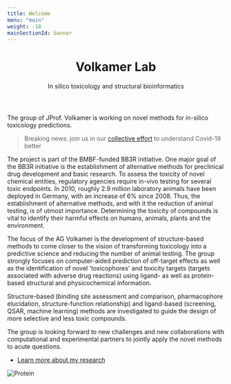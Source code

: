 ```yaml
---
title: Welcome
menu: "main"
weight: -10
mainSectionId: banner
---
```


<div class="content">
    <header>
        <h1>Volkamer Lab</h1>
        <p>In silico toxicology and structural bioinformatics</p>
    </header>

The group of JProf. Volkamer is working on novel methods for in-silico toxicology predictions.

> Breaking news: join us in our [collective effort](https://github.com/volkamerlab/covid19-SBapproach) to understand Covid-19 better


The project is part of the BMBF-funded BB3R initiative. One major goal of the BB3R initiative is the establishment of alternative methods for preclinical drug development and basic research. To assess the toxicity of novel chemical entities, regulatory agencies require in-vivo testing for several toxic endpoints. In 2010, roughly 2.9 million laboratory animals have been deployed in Germany, with an increase of 6% since 2008. Thus, the establishment of alternative methods, and with it the reduction of animal testing, is of utmost importance. Determining the toxicity of compounds is vital to identify their harmful effects on humans, animals, plants and the environment.

The focus of the AG Volkamer is the development of structure-based methods to come closer to the vision of transforming toxicology into a predictive science and reducing the number of animal testing. The group strongly focuses on computer-aided prediction of off-target effects as well as the identification of novel 'toxicophores' and toxicity targets (targets associated with adverse drug reactions) using ligand- as well as protein-based structural and physicochemical information.

Structure-based (binding site assessment and comparison, pharmacophore elucidation, structure-function relationship) and ligand-based (screening, QSAR, machine learning) methods are investigated to guide the design of more selective and less toxic compounds.

The group is looking forward to new challenges and new collaborations with computational and experimental partners to jointly apply the novel methods to acute questions.

<ul class="actions">
    <li><a href="/research" class="button big">Learn more about my research</a></li>
</ul>

</div>
<span class="image object">
    <img src="/images/benzothiazine.png" alt="Protein" />
</span>